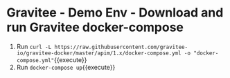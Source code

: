 # Gravitee - Demo Env - Download and run Gravitee docker-compose

1. Run `curl -L https://raw.githubusercontent.com/gravitee-io/gravitee-docker/master/apim/1.x/docker-compose.yml -o "docker-compose.yml"`{{execute}}
2. Run `docker-compose up`{{execute}}